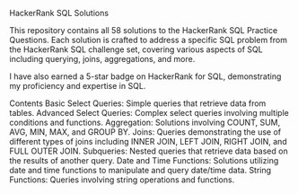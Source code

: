 HackerRank SQL Solutions

This repository contains all 58 solutions to the HackerRank SQL Practice Questions. Each solution is crafted to address a specific SQL problem from the HackerRank SQL challenge set, covering various aspects of SQL including querying, joins, aggregations, and more.

I have also earned a 5-star badge on HackerRank for SQL, demonstrating my proficiency and expertise in SQL.

Contents
Basic Select Queries: Simple queries that retrieve data from tables.
Advanced Select Queries: Complex select queries involving multiple conditions and functions.
Aggregation: Solutions involving COUNT, SUM, AVG, MIN, MAX, and GROUP BY.
Joins: Queries demonstrating the use of different types of joins including INNER JOIN, LEFT JOIN, RIGHT JOIN, and FULL OUTER JOIN.
Subqueries: Nested queries that retrieve data based on the results of another query.
Date and Time Functions: Solutions utilizing date and time functions to manipulate and query date/time data.
String Functions: Queries involving string operations and functions.
